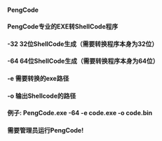 #### PengCode
#### PengCode专业的EXE转ShellCode程序
#### -32 32位ShellCode生成（需要转换程序本身为32位）
#### -64 64位ShellCode生成（需要转换程序本身为64位）
#### -e 需要转换的exe路径                           
#### -o 输出Shellcode的路径    
#### 例子: PengCode.exe -64 -e code.exe -o code.bin 
#### 需要管理员运行PengCode!                        

